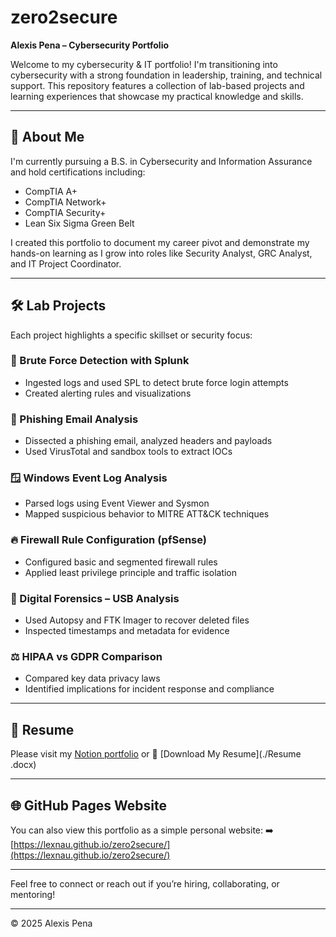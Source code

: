 # zero2secure

**Alexis Pena – Cybersecurity Portfolio**

Welcome to my cybersecurity & IT portfolio! I'm transitioning into cybersecurity with a strong foundation in leadership, training, and technical support. This repository features a collection of lab-based projects and learning experiences that showcase my practical knowledge and skills.

---

## 🚀 About Me
I'm currently pursuing a B.S. in Cybersecurity and Information Assurance and hold certifications including:

- CompTIA A+
- CompTIA Network+
- CompTIA Security+
- Lean Six Sigma Green Belt

I created this portfolio to document my career pivot and demonstrate my hands-on learning as I grow into roles like Security Analyst, GRC Analyst, and IT Project Coordinator.

---

## 🛠 Lab Projects
Each project highlights a specific skillset or security focus:

### 🔐 Brute Force Detection with Splunk
- Ingested logs and used SPL to detect brute force login attempts
- Created alerting rules and visualizations

### 📧 Phishing Email Analysis
- Dissected a phishing email, analyzed headers and payloads
- Used VirusTotal and sandbox tools to extract IOCs

### 🪟 Windows Event Log Analysis
- Parsed logs using Event Viewer and Sysmon
- Mapped suspicious behavior to MITRE ATT&CK techniques

### 🔥 Firewall Rule Configuration (pfSense)
- Configured basic and segmented firewall rules
- Applied least privilege principle and traffic isolation

### 🧪 Digital Forensics – USB Analysis
- Used Autopsy and FTK Imager to recover deleted files
- Inspected timestamps and metadata for evidence

### ⚖ HIPAA vs GDPR Comparison
- Compared key data privacy laws
- Identified implications for incident response and compliance

---

## 📄 Resume
Please visit my [Notion portfolio](https://www.notion.so/Alexis-Pena-Cybersecurity-IT-Portfolio-1f249c0c45ae80d282d1f24e8392f416?pvs=4) or 
📄 [Download My Resume](./Resume .docx)


---

## 🌐 GitHub Pages Website
You can also view this portfolio as a simple personal website:
➡️ [https://lexnau.github.io/zero2secure/](https://lexnau.github.io/zero2secure/)

---

Feel free to connect or reach out if you’re hiring, collaborating, or mentoring!

---
© 2025 Alexis Pena
